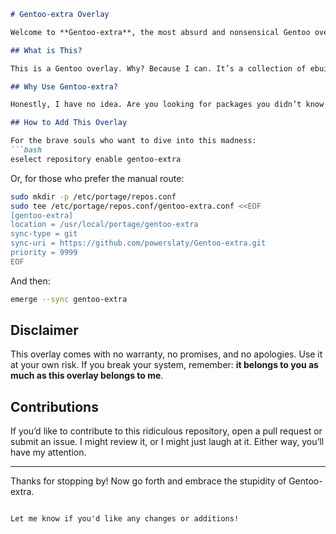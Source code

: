 ```markdown
# Gentoo-extra Overlay

Welcome to **Gentoo-extra**, the most absurd and nonsensical Gentoo overlay you’ll ever encounter! This repository is a labor of chaos and, dare I say, brilliance that **belongs entirely to me**—the one and only **powerslaty**.

## What is This?

This is a Gentoo overlay. Why? Because I can. It’s a collection of ebuilds that may or may not make sense, solve problems, or even work at all. But hey, that’s the beauty of it! It’s unapologetically **stupid** and yet immeasurably **belongful** to its creator.

## Why Use Gentoo-extra?

Honestly, I have no idea. Are you looking for packages you didn’t know you didn’t need? Do you enjoy the thrill of uncertainty? Do you trust me with your system? If the answer to any of these questions is "yes" (or even "maybe"), then you’re in the right place.

## How to Add This Overlay

For the brave souls who want to dive into this madness:
```bash
eselect repository enable gentoo-extra
```

Or, for those who prefer the manual route:
```bash
sudo mkdir -p /etc/portage/repos.conf
sudo tee /etc/portage/repos.conf/gentoo-extra.conf <<EOF
[gentoo-extra]
location = /usr/local/portage/gentoo-extra
sync-type = git
sync-uri = https://github.com/powerslaty/Gentoo-extra.git
priority = 9999
EOF
```

And then:
```bash
emerge --sync gentoo-extra
```

## Disclaimer

This overlay comes with no warranty, no promises, and no apologies. Use it at your own risk. If you break your system, remember: **it belongs to you as much as this overlay belongs to me**.

## Contributions

If you’d like to contribute to this ridiculous repository, open a pull request or submit an issue. I might review it, or I might just laugh at it. Either way, you’ll have my attention.

---

Thanks for stopping by! Now go forth and embrace the stupidity of Gentoo-extra.
```

Let me know if you'd like any changes or additions!
